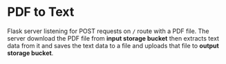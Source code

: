# PDF to Text

Flask server listening for POST requests on `/` route with a PDF file. The server download the PDF file from **input storage bucket** then extracts text data from it and saves the text data to a file and uploads that file to **output storage bucket**.
